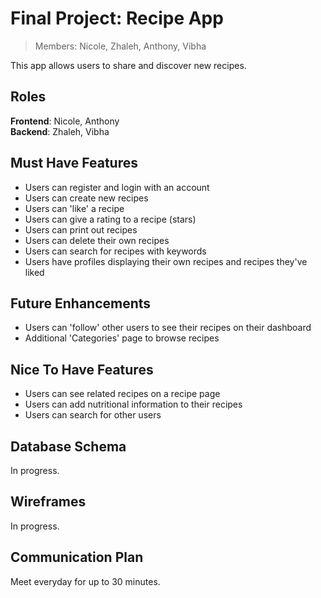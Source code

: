 # Final Project: Recipe App
> Members: Nicole, Zhaleh, Anthony, Vibha

This app allows users to share and discover new recipes.

## Roles
**Frontend**: Nicole, Anthony<br>
**Backend**: Zhaleh, Vibha

## Must Have Features
* Users can register and login with an account
* Users can create new recipes
* Users can 'like' a recipe
* Users can give a rating to a recipe (stars)
* Users can print out recipes
* Users can delete their own recipes
* Users can search for recipes with keywords
* Users have profiles displaying their own recipes and recipes they've liked

## Future Enhancements
* Users can 'follow' other users to see their recipes on their dashboard
* Additional 'Categories' page to browse recipes

## Nice To Have Features
* Users can see related recipes on a recipe page
* Users can add nutritional information to their recipes
* Users can search for other users

## Database Schema
In progress.

## Wireframes
In progress.

## Communication Plan
Meet everyday for up to 30 minutes.


